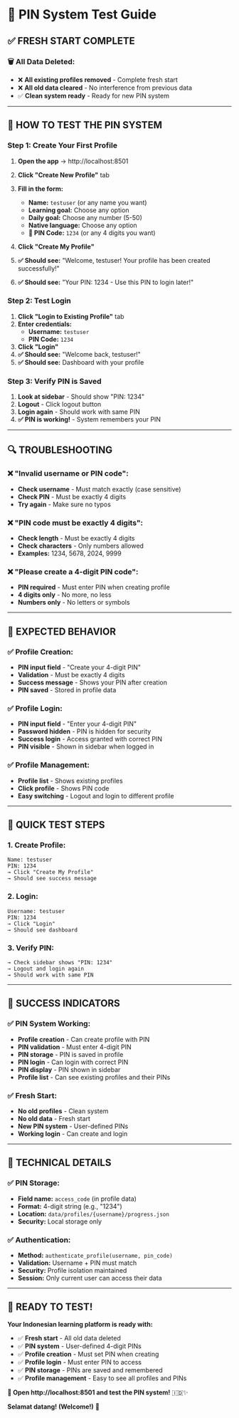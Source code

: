 # 🧪 PIN System Test Guide

## ✅ **FRESH START COMPLETE**

### **🗑️ All Data Deleted:**
- ❌ **All existing profiles removed** - Complete fresh start
- ❌ **All old data cleared** - No interference from previous data
- ✅ **Clean system ready** - Ready for new PIN system

---

## 🔑 **HOW TO TEST THE PIN SYSTEM**

### **Step 1: Create Your First Profile**
1. **Open the app** → http://localhost:8501
2. **Click "Create New Profile"** tab
3. **Fill in the form:**
   - **Name:** `testuser` (or any name you want)
   - **Learning goal:** Choose any option
   - **Daily goal:** Choose any number (5-50)
   - **Native language:** Choose any option
   - **🔑 PIN Code:** `1234` (or any 4 digits you want)

4. **Click "Create My Profile"**
5. **✅ Should see:** "Welcome, testuser! Your profile has been created successfully!"
6. **✅ Should see:** "Your PIN: 1234 - Use this PIN to login later!"

### **Step 2: Test Login**
1. **Click "Login to Existing Profile"** tab
2. **Enter credentials:**
   - **Username:** `testuser`
   - **PIN Code:** `1234`
3. **Click "Login"**
4. **✅ Should see:** "Welcome back, testuser!"
5. **✅ Should see:** Dashboard with your profile

### **Step 3: Verify PIN is Saved**
1. **Look at sidebar** - Should show "PIN: 1234"
2. **Logout** - Click logout button
3. **Login again** - Should work with same PIN
4. **✅ PIN is working!** - System remembers your PIN

---

## 🔍 **TROUBLESHOOTING**

### **❌ "Invalid username or PIN code":**
- **Check username** - Must match exactly (case sensitive)
- **Check PIN** - Must be exactly 4 digits
- **Try again** - Make sure no typos

### **❌ "PIN code must be exactly 4 digits":**
- **Check length** - Must be exactly 4 digits
- **Check characters** - Only numbers allowed
- **Examples:** 1234, 5678, 2024, 9999

### **❌ "Please create a 4-digit PIN code":**
- **PIN required** - Must enter PIN when creating profile
- **4 digits only** - No more, no less
- **Numbers only** - No letters or symbols

---

## 🎯 **EXPECTED BEHAVIOR**

### **✅ Profile Creation:**
- **PIN input field** - "Create your 4-digit PIN"
- **Validation** - Must be exactly 4 digits
- **Success message** - Shows your PIN after creation
- **PIN saved** - Stored in profile data

### **✅ Profile Login:**
- **PIN input field** - "Enter your 4-digit PIN"
- **Password hidden** - PIN is hidden for security
- **Success login** - Access granted with correct PIN
- **PIN visible** - Shown in sidebar when logged in

### **✅ Profile Management:**
- **Profile list** - Shows existing profiles
- **Click profile** - Shows PIN code
- **Easy switching** - Logout and login to different profile

---

## 🚀 **QUICK TEST STEPS**

### **1. Create Profile:**
```
Name: testuser
PIN: 1234
→ Click "Create My Profile"
→ Should see success message
```

### **2. Login:**
```
Username: testuser
PIN: 1234
→ Click "Login"
→ Should see dashboard
```

### **3. Verify PIN:**
```
→ Check sidebar shows "PIN: 1234"
→ Logout and login again
→ Should work with same PIN
```

---

## 🎉 **SUCCESS INDICATORS**

### **✅ PIN System Working:**
- **Profile creation** - Can create profile with PIN
- **PIN validation** - Must enter 4-digit PIN
- **PIN storage** - PIN is saved in profile
- **PIN login** - Can login with correct PIN
- **PIN display** - PIN shown in sidebar
- **Profile list** - Can see existing profiles and their PINs

### **✅ Fresh Start:**
- **No old profiles** - Clean system
- **No old data** - Fresh start
- **New PIN system** - User-defined PINs
- **Working login** - Can create and login

---

## 🔧 **TECHNICAL DETAILS**

### **✅ PIN Storage:**
- **Field name:** `access_code` (in profile data)
- **Format:** 4-digit string (e.g., "1234")
- **Location:** `data/profiles/{username}/progress.json`
- **Security:** Local storage only

### **✅ Authentication:**
- **Method:** `authenticate_profile(username, pin_code)`
- **Validation:** Username + PIN must match
- **Security:** Profile isolation maintained
- **Session:** Only current user can access their data

---

## 🎯 **READY TO TEST!**

**Your Indonesian learning platform is ready with:**

- ✅ **Fresh start** - All old data deleted
- ✅ **PIN system** - User-defined 4-digit PINs
- ✅ **Profile creation** - Must set PIN when creating
- ✅ **Profile login** - Must enter PIN to access
- ✅ **PIN storage** - PINs are saved and remembered
- ✅ **Profile management** - Easy to see all profiles and PINs

**🔑 Open http://localhost:8501 and test the PIN system!** 🇮🇩✨

**Selamat datang! (Welcome!)** 🎉
